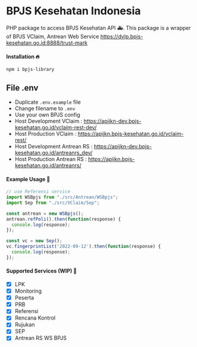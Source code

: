 # BPJS Kesehatan Indonesia
PHP package to access BPJS Kesehatan API :ambulance:.
This package is a wrapper of BPJS VClaim, Antrean Web Service
https://dvlp.bpjs-kesehatan.go.id:8888/trust-mark

#### Installation :fire:
`npm i bpjs-library`

## File .env
- Duplicate `.env.example` file
- Change filename to `.env`
- Use your own BPJS config
- Host Development VClaim : https://apijkn-dev.bpjs-kesehatan.go.id/vclaim-rest-dev/
- Host Production VClaim : https://apijkn.bpjs-kesehatan.go.id/vclaim-rest/
- Host Development Antrean RS : https://apijkn-dev.bpjs-kesehatan.go.id/antreanrs_dev/
- Host Production Antrean RS : https://apijkn.bpjs-kesehatan.go.id/antreanrs/

#### Example Usage :confetti_ball:
```javascript
// use Referensi service
import WSBpjs from "./src/Antrean/WSBpjs";
import Sep from "./src/VClaim/Sep";

const antrean = new WSBpjs();
antrean.refPoli().then(function(response) {
  console.log(response);
});

const vc = new Sep();
vc.fingerprintList('2022-09-12').then(function(response) {
  console.log(response);
});
```

#### Supported Services (WIP) :rocket:

- [x] LPK
- [x] Monitoring
- [x] Peserta
- [x] PRB
- [x] Referensi
- [x] Rencana Kontrol
- [x] Rujukan
- [x] SEP
- [x] Antrean RS WS BPJS
